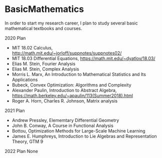 # BasicMathematics
In order to start my research career, I plan to study several basic mathematical textbooks and courses.

2020 Plan
* MIT 18.02 Calculus, http://math.mit.edu/~jorloff/suppnotes/suppnotes02/
* MIT 18.03 Differential Equations, https://math.mit.edu/~dyatlov/18.03/
* Elias M. Stein, Fourier Analysis
* Elias M. Stein, Complex Analysis
* Morris L. Marx, An Introduction to Mathematical Statistics and Its Applications
* Bubeck, Convex Optimization: Algorithms and Complexity
* Alexander Paulin, Introduction to Abstract Algebra, https://math.berkeley.edu/~apaulin/113(Summer2018).html
* Roger A. Horn, Charles R. Johnson, Matrix analysis

2021 Plan
* Andrew Pressley, Elememtary Differential Geometry
* John B. Conway, A Course in Functional Analysis
* Bottou, Optimization Methods for Large-Scale Machine Learning
* James E. Humphreys, Introduction to Lie Algebras and Representation Theory, GTM 9

2022 Plan
None
